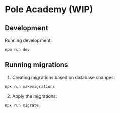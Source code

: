 # Pole Academy (WIP)

## Development

Running development:

```
npm run dev
```

## Running migrations

1. Creating migrations based on database changes:

```sh
npx run makemigrations
```

2. Apply the migrations:

```sh
npx run migrate
```
